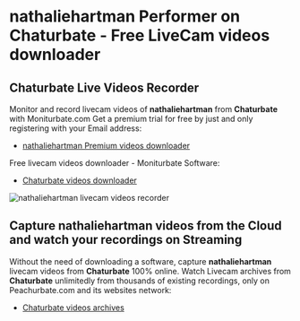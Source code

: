# nathaliehartman Performer on Chaturbate - Free LiveCam videos downloader

## Chaturbate Live Videos Recorder

Monitor and record livecam videos of **nathaliehartman** from **Chaturbate** with Moniturbate.com
Get a premium trial for free by just and only registering with your Email address:
* [nathaliehartman Premium videos downloader](https://moniturbate.com/request-demo-licence-key.html)

Free livecam videos downloader - Moniturbate Software:
* [Chaturbate videos downloader](https://moniturbate.com/moniturbate-download-software.html)

![nathaliehartman livecam videos recorder](https://peachurnet.com/templates/moniturbate-software.png)


## Capture nathaliehartman videos from the Cloud and watch your recordings on Streaming

Without the need of downloading a software, capture **nathaliehartman** livecam videos from **Chaturbate** 100% online.
Watch Livecam archives from **Chaturbate** unlimitedly from thousands of existing recordings, only on Peachurbate.com and its websites network:
* [Chaturbate videos archives](https://peachurnet.com/)
